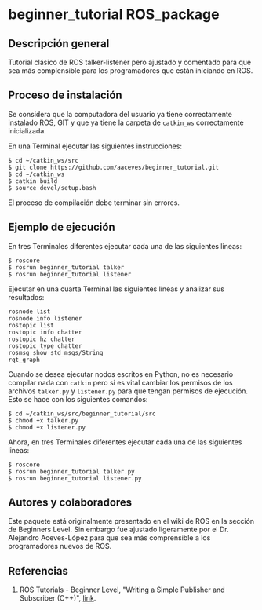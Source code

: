 # beginner_tutorial ROS_package

## Descripción general
Tutorial clásico de ROS talker-listener pero ajustado y comentado para que sea más complensible para los programadores que están iniciando en ROS.

## Proceso de instalación
Se considera que la computadora del usuario ya tiene correctamente instalado ROS, GIT y que ya tiene la carpeta de `catkin_ws` correctamente inicializada.

En una Terminal ejecutar las siguientes instrucciones:
```
$ cd ~/catkin_ws/src
$ git clone https://github.com/aaceves/beginner_tutorial.git
$ cd ~/catkin_ws
$ catkin build
$ source devel/setup.bash
```
El proceso de compilación debe terminar sin errores.

## Ejemplo de ejecución

En tres Terminales diferentes ejecutar cada una de las siguientes lineas:
```
$ roscore
$ rosrun beginner_tutorial talker
$ rosrun beginner_tutorial listener
```
Ejecutar en una cuarta Terminal las siguientes líneas y analizar sus resultados:
```
rosnode list
rosnode info listener
rostopic list
rostopic info chatter
rostopic hz chatter
rostopic type chatter
rosmsg show std_msgs/String
rqt_graph
```
Cuando se desea ejecutar nodos escritos en Python, no es necesario compilar nada con `catkin` pero si es vital cambiar los permisos de los archivos `talker.py` y `listener.py` para que tengan permisos de ejecución. Esto se hace con los siguientes comandos:
```
$ cd ~/catkin_ws/src/beginner_tutorial/src 
$ chmod +x talker.py
$ chmod +x listener.py
```
Ahora, en tres Terminales diferentes ejecutar cada una de las siguientes lineas:
```
$ roscore
$ rosrun beginner_tutorial talker.py
$ rosrun beginner_tutorial listener.py
```

## Autores y colaboradores
Este paquete está originalmente presentado en el wiki de ROS en la sección de Beginners Level. Sin embargo fue ajustado ligeramente por el Dr. Alejandro Aceves-López para que sea más comprensible a los programadores nuevos de ROS.

## Referencias
1. ROS Tutorials - Beginner Level, "Writing a Simple Publisher and Subscriber (C++)",  [link](http://wiki.ros.org/ROS/Tutorials).
